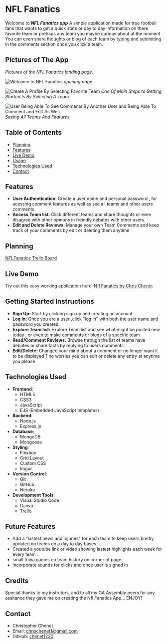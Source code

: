 # NFL Fanatics 
Welcome to ***NFL Fanatics app*** A simple application made for true football fans that wants to get a 
quick  stats or day to day information on there favorite team or prehaps any team you maybe curious about at the moment 
You can even share thoughts or blog of each team by typing and submitting in the comments section once you click a team. 
 
## Pictures of The App 

*Pictures of the NFL Fanatics landing page.*

![Welcome to NFL Fanatics](https://i.imgur.com/a8Fgk8V.png)
*opening page*

![Create A Profile By Selecting Favorite Team](https://i.imgur.com/AmPNcpc.png)
*One Of Main Steps to Getting Started Is By Selecting A Team*

![User Being Able To See Comments By Another User and Being Able To Comment and Edit As Well](https://i.imgur.com/IsRxoJ6.png)
*Seeing All Teams And Features*

## Table of Contents
- [Planning](#planning)
- [Features](#features)
- [Live Demo](#live-demo)
- [Usage](#usage)
- [Technologies Used](#technologies-used)
- [Contact](#contact)

## Features
- **User Authentication**: Create a user name and personal password , for acessing comment features as well as see all teams and other users comments
- **Access Team list**: Click different teams and share thoughts or even disagree with other opinons in freindly debates with other users.
- **Edit and Delete Reviews**: Manage your own Team Comments and keep track of your comments by edit or deleting them anytime.

  
## Planning
[NFLFanatics Trello Board](https://trello.com/b/TeDUM6on/nfl-fanatics)

## Live Demo
Try out this easy working application here: [Nfl Fanatics by Chris Chenet](https://nfl-fanatics-3e6dc052dc8d.herokuapp.com/)

## Getting Started Instructions
* **Sign Up:** Start by clicking sign up and creating an account.
* **Log In:** Once you are a user ,click "log in" with both the user name and password you created.
* **Explore Team list:** Explore Team list and see what might be posted new today , or even to make comments or blogs of a specific team 
* **Read/Comment Reviews:** Browse through the list of teams have debates or share facts by replying to users comments.
* **Edit/Delete:** Changed your mind about a comment or no longer want it to be displayed ? no worries you can edit or delete any entry at anytime you please 

## Technologies Used
- **Frontend**: 
  - HTML5 
  - CSS3
  - JavaScript 
  - EJS (Embedded JavaScript templates)
- **Backend**: 
  - Node.js 
  - Express.js
- **Database**: 
  - MongoDB 
  - Mongoose
- **Styling**: 
  - Flexbox 
  - Grid Layout 
  - Custom CSS
  - Imgur
- **Version Control**: 
  - Git 
  - GitHub
  - Heroku
- **Development Tools**: 
  - Visual Studio Code
  - Canva
  - Trello

## Future Features
- Add a "lastest news and injuries" for each team to keep users breifly updated on teams on a day to day bases.  
- Created a youtube link or video showing lastest highlights each week for every team .
- small trivia games on team history on corner of page.
- incorporate sounds for clicks and once user is signed in 

## Credits
  Special thanks to my instrutors, and to all my GA Assembly peers for any assitance they gave me on creating the Nfl Fanatics App... ENJOY!

## Contact
- Christopher Chenet
- Email: chrischenet1@gmail.com
- GitHub: [chenet1220](https://github.com/chenet1220?tab=repositories)
